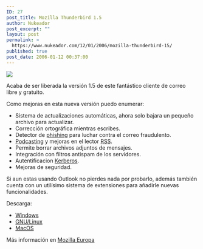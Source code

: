 ```yaml
---
ID: 27
post_title: Mozilla Thunderbird 1.5
author: Nukeador
post_excerpt: ""
layout: post
permalink: >
  https://www.nukeador.com/12/01/2006/mozilla-thunderbird-15/
published: true
post_date: 2006-01-12 00:37:00
---
```

<img src="http://sfx-images.mozilla.org/affiliates/thunderbird/thunderbird_small.png" align="middle" border="0" />

Acaba de ser liberada la versión 1.5 de este fantástico cliente de correo libre y gratuito.

Como mejoras en esta nueva versión puedo enumerar:

<ul><li>Sistema de actualizaciones automáticas, ahora solo bajara un pequeño archivo para actualizar.</li><li>Corrección ortográfica mientras escribes.</li><li>Detector de <a href="http://es.wikipedia.org/wiki/Phishing">phishing</a> para luchar contra el correo fraudulento.</li><li><a href="http://es.wikipedia.org/wiki/Podcasting">Podcasting</a> y mejoras en el lector <a href="http://es.wikipedia.org/wiki/RSS_%28formato%29">RSS</a>.</li><li>Permite borrar archivos adjuntos de mensajes.
</li><li>Integración con filtros antispam de los servidores.</li><li>Autentificacion <a href="http://es.wikipedia.org/wiki/Kerberos_%28protocolo%29">Kerberos</a>.</li><li>Mejoras de seguridad.</li></ul>Si aun estas usando Outlook no pierdes nada por probarlo, además también cuenta con un utilísimo sistema de extensiones para añadirle nuevas funcionalidades.

Descarga:
<ul><li><a href="http://download.mozilla.org/?product=thunderbird-1.5&amp;os=win&amp;lang=es-ES">Windows</a></li><li><a href="http://download.mozilla.org/?product=thunderbird-1.5&amp;os=linux&amp;lang=es-ES">GNU/Linux</a> </li><li><a href="http://download.mozilla.org/?product=thunderbird-1.5&amp;os=osx&amp;lang=es-ES">MacOS</a></li></ul><div>Más información en <a href="http://www.mozilla-europe.org/es/products/thunderbird/">Mozilla Europa</a>
</div>
